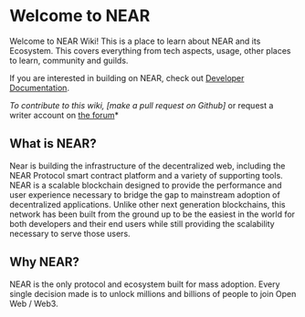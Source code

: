 # Welcome to NEAR

Welcome to NEAR Wiki! This is a place to learn about NEAR and its Ecosystem. This covers everything from tech aspects, usage, other places to learn, community and guilds.

If you are interested in building on NEAR, check out [Developer Documentation](https://docs.near.org).

*To contribute to this wiki, [make a pull request on Github]* or request a writer account on [the forum](https://gov.near.org/t/establishing-near-wiki/3409/14)*

## What is NEAR?

Near is building the infrastructure of the decentralized web, including the NEAR Protocol smart contract platform and a variety of supporting tools.  NEAR is a scalable blockchain designed to provide the performance and user experience necessary to bridge the gap to mainstream adoption of decentralized applications.  Unlike other next generation blockchains, this network has been built from the ground up to be the easiest in the world for both developers and their end users while still providing the scalability necessary to serve those users.  


## Why NEAR?

NEAR is the only protocol and ecosystem built for mass adoption. Every single decision made is to unlock millions and billions of people to join Open Web / Web3.

 

